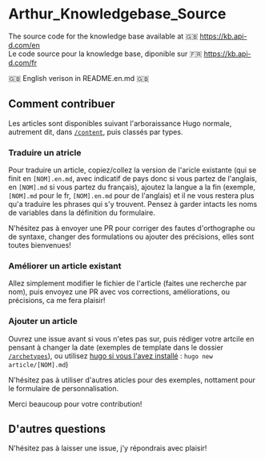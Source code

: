 # Arthur_Knowledgebase_Source
The source code for the knowledge base available at 🇬🇧 https://kb.api-d.com/en  
Le code source pour la knowledge base, diponible sur 🇫🇷 https://kb.api-d.com/fr

🇬🇧 English verison in README.en.md 🇬🇧

## Comment contribuer

Les articles sont disponibles suivant l'arboraissance Hugo normale, autrement dit, dans [`/content`](https://github.com/paris-ci/Arthur_Knowledgebase_Source/tree/master/content), puis classés par types.

### Traduire un atricle

Pour traduire un article, copiez/collez la version de l'aricle existante (qui se finit en `[NOM].en.md`, avec indicatif de pays donc si vous partez de l'anglais, en `[NOM].md` si vous partez du français), ajoutez la langue a la fin (exemple, `[NOM].md` pour le fr, `[NOM].en.md` pour de l'anglais) et il ne vous restera plus qu'a traduire les phrases qui s'y trouvent. Pensez à garder intacts les noms de variables dans la définition du formulaire.

N'hésitez pas à envoyer une PR pour corriger des fautes d'orthographe ou de syntaxe, changer des formulations ou ajouter des précisions, elles sont toutes bienvenues!

### Améliorer un article existant

Allez simplement modifier le fichier de l'article (faites une recherche par nom), puis envoyez une PR avec vos corrections, améliorations, ou précisions, ca me fera plaisir!

### Ajouter un article

Ouvrez une issue avant si vous n'etes pas sur, puis rédiger votre artcile en pensant à changer la date (exemples de template dans le dossier [`/archetypes`](https://github.com/paris-ci/Arthur_Knowledgebase_Source/tree/master/archetypes)), ou utilisez [hugo si vous l'avez installé](https://gohugo.io/getting-started/quick-start/#step-1-install-hugo) : `hugo new article/[NOM].md`)

N'hésitez pas à utiliser d'autres aticles pour des exemples, nottament pour le formulaire de personnalisation.

Merci beaucoup pour votre contribution!

## D'autres questions

N'hésitez pas à laisser une issue, j'y répondrais avec plaisir!
